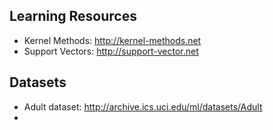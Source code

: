 

## Learning Resources

  * Kernel Methods: http://kernel-methods.net
  * Support Vectors: http://support-vector.net

## Datasets

  * Adult dataset: http://archive.ics.uci.edu/ml/datasets/Adult  
  * 
